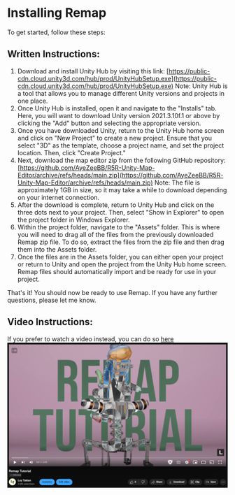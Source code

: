 # Installing Remap

To get started, follow these steps:

## Written Instructions:

1. Download and install Unity Hub by visiting this link: [https://public-cdn.cloud.unity3d.com/hub/prod/UnityHubSetup.exe](https://public-cdn.cloud.unity3d.com/hub/prod/UnityHubSetup.exe) Note: Unity Hub is a tool that allows you to manage different Unity versions and projects in one place.
2. Once Unity Hub is installed, open it and navigate to the "Installs" tab. Here, you will want to download Unity version 2021.3.10f.1 or above by clicking the "Add" button and selecting the appropriate version.
3. Once you have downloaded Unity, return to the Unity Hub home screen and click on "New Project" to create a new project. Ensure that you select "3D" as the template, choose a project name, and set the project location. Then, click "Create Project."
4. Next, download the map editor zip from the following GitHub repository: [https://github.com/AyeZeeBB/R5R-Unity-Map-Editor/archive/refs/heads/main.zip](https://github.com/AyeZeeBB/R5R-Unity-Map-Editor/archive/refs/heads/main.zip) Note: The file is approximately 1GB in size, so it may take a while to download depending on your internet connection.
5. After the download is complete, return to Unity Hub and click on the three dots next to your project. Then, select "Show in Explorer" to open the project folder in Windows Explorer.
6. Within the project folder, navigate to the "Assets" folder. This is where you will need to drag all of the files from the previously downloaded Remap zip file. To do so, extract the files from the zip file and then drag them into the Assets folder.
7. Once the files are in the Assets folder, you can either open your project or return to Unity and open the project from the Unity Hub home screen. Remap files should automatically import and be ready for use in your project.

That's it! You should now be ready to use Remap. If you have any further questions, please let me know.


## Video Instructions:

If you prefer to watch a video instead, you can do so [here](https://youtu.be/U0KDu97hcfQ)  
![Remap Tutorial Video](/Resources/Tutorials/installing/01_remap_tutorial.png)